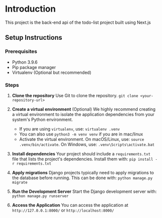 # Introduction
This project is the back-end api of the todo-list project built using Next.js

## Setup Instructions

### Prerequisites

- Python 3.9.6
- Pip package manager
- Virtualenv (Optional but recommended)

### Steps
1. **Clone the repository**
   Use Git to clone the repository.
   `git clone <your-repository-url>`

2. **Create a virtual environment** (Optional)
   We highly recommend creating a virtual environment to isolate the application dependencies from your system's Python environment.
    - If you are using `virtualenv`, use: `virtualenv .venv`
    - You can also use `python3 -m venv venv` if you are in mac/linux
    - Activate the virtual environment. On macOS/Linux, use: `source .venv/bin/activate`. On Windows, use: `.venv\Scripts\activate.bat`

3. **Install dependencies**
   Your project should include a `requirements.txt` file that lists the project's dependencies. Install them with:
   `pip install -r requirements.txt`

4. **Apply migrations**
   Django projects typically need to apply migrations to the database before running. This can be done with:
   `python manage.py migrate`

5. **Run the Development Server**
   Start the Django development server with:
   `python manage.py runserver`

6. **Access the Application**
   You can access the application at `http://127.0.0.1:8000/` or `http://localhost:8000/`

[//]: # (7. **Running Tests**)

[//]: # (   If applicable, you can run tests for your application with:  )

[//]: # (   `python manage.py test`)


